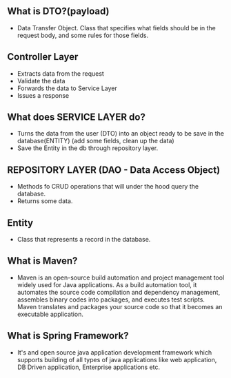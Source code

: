 ## What is DTO?(payload)

- Data Transfer Object. Class that specifies what fields should be in the request body, and some rules for those fields.

## Controller Layer

- Extracts data from the request
- Validate the data
- Forwards the data to Service Layer
- Issues a response

## What does SERVICE LAYER do?

- Turns the data from the user (DTO) into an object ready to be save in the database(ENTITY) (add some fields, clean up the data)
- Save the Entity in the db through repository layer.

## REPOSITORY LAYER (DAO - Data Access Object)

- Methods fo CRUD operations that will under the hood query the database.
- Returns some data.

## Entity

- Class that represents a record in the database.

## What is Maven?

- Maven is an open-source build automation and project management tool widely used for Java applications. As a build automation tool, it automates the source code compilation and dependency management, assembles binary codes into packages, and executes test scripts. Maven translates and packages your source code so that it becomes an executable application.

## What is Spring Framework?

- It's and open source java application development framework which supports building of all types of java applications like web application, DB Driven application, Enterprise applications etc.
